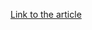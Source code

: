 [Link to the article](https://thehackernews.com/2025/09/unc1549-hacks-34-devices-in-11-telecom.html)
